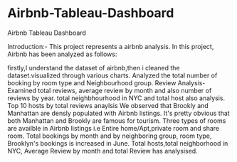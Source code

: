# Airbnb-Tableau-Dashboard
Airbnb Tableau Dashboard

Introduction:- This project represents a airbnb analysis.
In this project, Airbnb has been analyzed as follows:

firstly,I understand the dataset of airbnb,then i cleaned the dataset.visualized through various charts.
Analyzed the total number of booking by room type and Neighbourhood group.
Review Analysis- Examined total reviews, average review by month and also number of reviews by year.
total neighbhourhood in  NYC and total host also analysis.
Top 10 hosts by total reviews anaylsis
We observed that Brookly and Manhattan are densly populated with Airbnb listings. It's pretty obvious that both Manhattan and Brookly are famous for tourism.
Three types of rooms are availble in Airbnb listings i.e Entire home/Apt,private room and share room.
Total bookings by month and by neighboring group, room type, Brooklyn's bookings is increased in June.
Total hosts,total neighborhood in NYC, Average Review by month and total Review has analysised.
